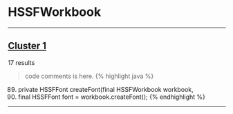 # HSSFWorkbook

***

## [Cluster 1](./1)
17 results
> code comments is here.
{% highlight java %}
89. private HSSFFont createFont(final HSSFWorkbook workbook,
91.   final HSSFFont font = workbook.createFont();
{% endhighlight %}

***

